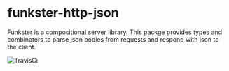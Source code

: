 # funkster-http-json

Funkster is a compositional server library. This packge provides types and combinators to parse json bodies from requests and respond with json to the client.

![TravisCi](https://travis-ci.org/Bomret/funkster-http-json.svg?branch=master)
